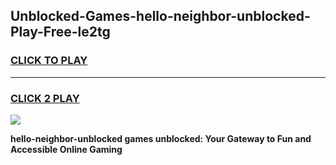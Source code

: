 
## Unblocked-Games-hello-neighbor-unblocked-Play-Free-le2tg
<h3>
<a href="https://premium76.site?title=hello-neighbor-unblocked&ref=17A">CLICK TO PLAY</a></h3>
<hr>

<h3>
<a href="https://premium76.site?title=hello-neighbor-unblocked&ref=17A">CLICK 2 PLAY</a>
  
</h3>

<a href="https://premium76.site?title=hello-neighbor-unblocked&ref=17A"><img src="https://clearcache.store/games.png"></a>


**hello-neighbor-unblocked games unblocked: Your Gateway to Fun and Accessible Online Gaming**
